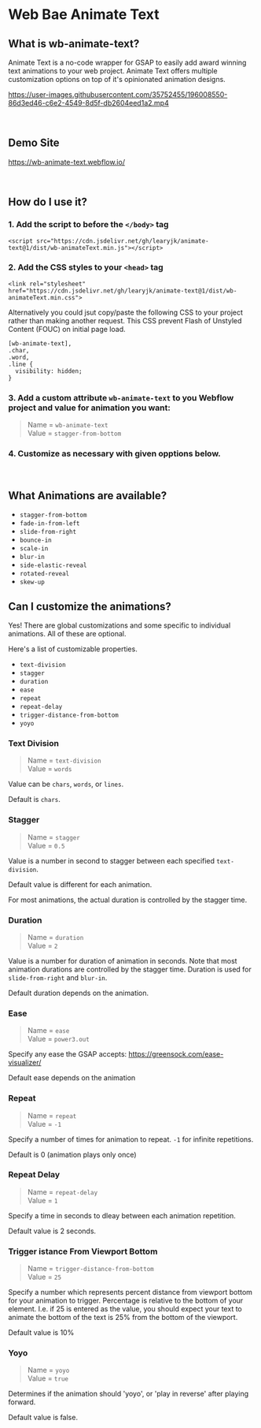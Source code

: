 # Web Bae Animate Text

## What is wb-animate-text?

Animate Text is a no-code wrapper for GSAP to easily add award winning text animations to your web project. Animate Text offers multiple customization options on top of it's opinionated animation designs.

https://user-images.githubusercontent.com/35752455/196008550-86d3ed46-c6e2-4549-8d5f-db2604eed1a2.mp4

&nbsp;

## Demo Site

https://wb-animate-text.webflow.io/

&nbsp;

## How do I use it?

### 1. Add the script to before the `</body>` tag

`<script src="https://cdn.jsdelivr.net/gh/learyjk/animate-text@1/dist/wb-animateText.min.js"></script> `

### 2. Add the CSS styles to your `<head>` tag

`<link rel="stylesheet" href="https://cdn.jsdelivr.net/gh/learyjk/animate-text@1/dist/wb-animateText.min.css">`

Alternatively you could jsut copy/paste the following CSS to your project rather than making another request. This CSS prevent Flash of Unstyled Content (FOUC) on initial page load.

```
[wb-animate-text],
.char,
.word,
.line {
  visibility: hidden;
}
```

### 3. Add a custom attribute `wb-animate-text` to you Webflow project and value for animation you want:

> Name = `wb-animate-text`\
> Value = `stagger-from-bottom`

### 4. Customize as necessary with given opptions below.

&nbsp;

## What Animations are available?

- `stagger-from-bottom`
- `fade-in-from-left`
- `slide-from-right`
- `bounce-in`
- `scale-in`
- `blur-in`
- `side-elastic-reveal`
- `rotated-reveal`
- `skew-up`
  &nbsp;

## Can I customize the animations?

Yes! There are global customizations and some specific to individual animations. All of these are optional.

Here's a list of customizable properties.

- `text-division`
- `stagger`
- `duration`
- `ease`
- `repeat`
- `repeat-delay`
- `trigger-distance-from-bottom`
- `yoyo`

### Text Division

> Name = `text-division`\
> Value = `words`

Value can be `chars`, `words`, or `lines`.

Default is `chars`.

### Stagger

> Name = `stagger`\
> Value = `0.5`

Value is a number in second to stagger between each specified `text-division`.

Default value is different for each animation.

For most animations, the actual duration is controlled by the stagger time.

### Duration

> Name = `duration`\
> Value = `2`

Value is a number for duration of animation in seconds. Note that most animation durations are controlled by the stagger time. Duration is used for `slide-from-right` and `blur-in`.

Default duration depends on the animation.

### Ease

> Name = `ease`\
> Value = `power3.out`

Specify any ease the GSAP accepts: https://greensock.com/ease-visualizer/

Default ease depends on the animation

### Repeat

> Name = `repeat`\
> Value = `-1`

Specify a number of times for animation to repeat. `-1` for infinite repetitions.

Default is 0 (animation plays only once)

### Repeat Delay

> Name = `repeat-delay`\
> Value = `1`

Specify a time in seconds to dleay between each animation repetition.

Default value is 2 seconds.

### Trigger istance From Viewport Bottom

> Name = `trigger-distance-from-bottom`\
> Value = `25`

Specify a number which represents percent distance from viewport bottom for your animation to trigger. Percentage is relative to the bottom of your element. I.e. if 25 is entered as the value, you should expect your text to animate the bottom of the text is 25% from the bottom of the viewport.

Default value is 10%

### Yoyo

> Name = `yoyo`\
> Value = `true`

Determines if the animation should 'yoyo', or 'play in reverse' after playing forward.

Default value is false.
